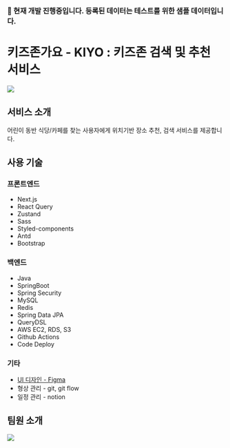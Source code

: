 ### 📌 현재 개발 진행중입니다. 등록된 데이터는 테스트를 위한 샘플 데이터입니다.

# 키즈존가요 - KIYO : 키즈존 검색 및 추천 서비스 

![](https://velog.velcdn.com/images/oxhwixo/post/f3ffed86-fb5c-47e4-8f92-be0a2919e0a2/image.png)


## 서비스 소개

어린이 동반 식당/카페를 찾는 사용자에게 위치기반 장소 추천, 검색 서비스를 제공합니다. 

## 사용 기술

### 프론트엔드
* Next.js
* React Query
* Zustand
* Sass
* Styled-components
* Antd
* Bootstrap

### 백엔드
* Java
* SpringBoot
* Spring Security
* MySQL
* Redis
* Spring Data JPA
* QueryDSL
* AWS EC2, RDS, S3
* Github Actions
* Code Deploy

### 기타
* [UI 디자인 - Figma](https://www.figma.com/file/SGFw22Cr70o5OiZZvMJisF/KIYO?node-id=0%3A1)
* 형상 관리 - git, git flow
* 일정 관리 - notion


## 팀원 소개

![](https://velog.velcdn.com/images/oxhwixo/post/4f3fc97d-63c9-4d52-b447-8450b94858e5/image.png)
